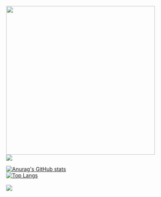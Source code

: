 <img src="https://github.com/boggymc/about-me/blob/main/sun_and_bird.gif" width=400></img><br>
<img src="https://github.com/boggymc/boggymc/blob/main/header.png"></img><br>

[![Anurag's GitHub stats](https://github-readme-stats.vercel.app/api?username=boggymc&show_icons=true&theme=onedark)](https://github.com/anuraghazra/github-readme-stats)<br>
[![Top Langs](https://github-readme-stats.vercel.app/api/top-langs/?username=boggymc&theme=onedark&card_width=467)](https://github.com/anuraghazra/github-readme-stats)<br><br>
![](https://api.visitorbadge.io/api/VisitorHit?user=boggymc&repo=boggymc&countColor=%23ff9830)
